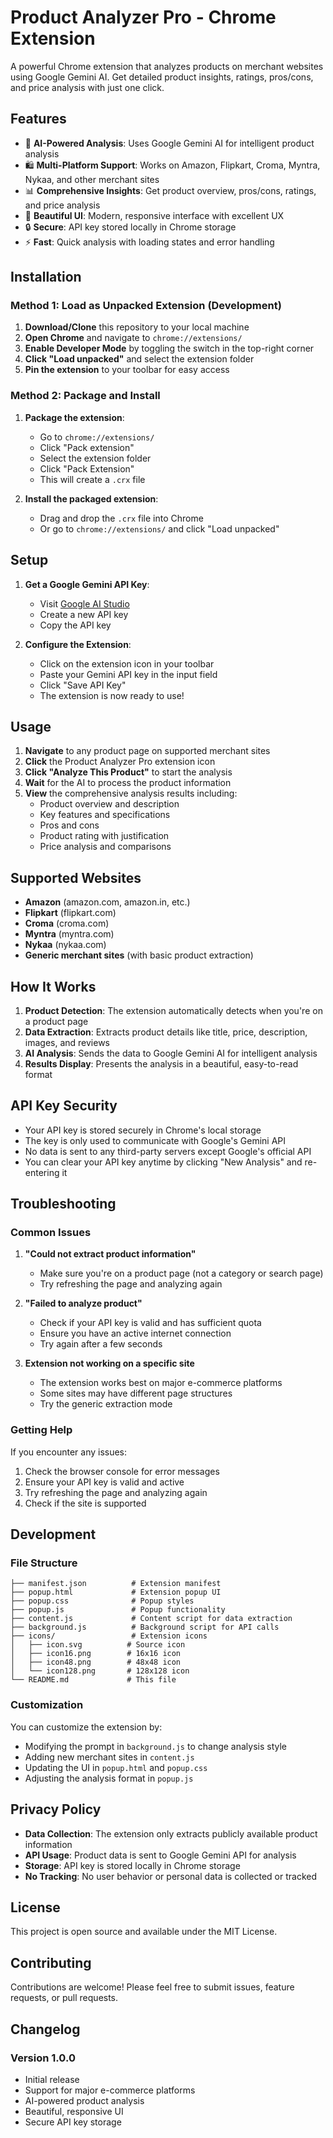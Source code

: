 # Product Analyzer Pro - Chrome Extension

A powerful Chrome extension that analyzes products on merchant websites using Google Gemini AI. Get detailed product insights, ratings, pros/cons, and price analysis with just one click.

## Features

- 🤖 **AI-Powered Analysis**: Uses Google Gemini AI for intelligent product analysis
- 🛍️ **Multi-Platform Support**: Works on Amazon, Flipkart, Croma, Myntra, Nykaa, and other merchant sites
- 📊 **Comprehensive Insights**: Get product overview, pros/cons, ratings, and price analysis
- 🎨 **Beautiful UI**: Modern, responsive interface with excellent UX
- 🔒 **Secure**: API key stored locally in Chrome storage
- ⚡ **Fast**: Quick analysis with loading states and error handling

## Installation

### Method 1: Load as Unpacked Extension (Development)

1. **Download/Clone** this repository to your local machine
2. **Open Chrome** and navigate to `chrome://extensions/`
3. **Enable Developer Mode** by toggling the switch in the top-right corner
4. **Click "Load unpacked"** and select the extension folder
5. **Pin the extension** to your toolbar for easy access

### Method 2: Package and Install

1. **Package the extension**:
   - Go to `chrome://extensions/`
   - Click "Pack extension"
   - Select the extension folder
   - Click "Pack Extension"
   - This will create a `.crx` file

2. **Install the packaged extension**:
   - Drag and drop the `.crx` file into Chrome
   - Or go to `chrome://extensions/` and click "Load unpacked"

## Setup

1. **Get a Google Gemini API Key**:
   - Visit [Google AI Studio](https://makersuite.google.com/app/apikey)
   - Create a new API key
   - Copy the API key

2. **Configure the Extension**:
   - Click on the extension icon in your toolbar
   - Paste your Gemini API key in the input field
   - Click "Save API Key"
   - The extension is now ready to use!

## Usage

1. **Navigate** to any product page on supported merchant sites
2. **Click** the Product Analyzer Pro extension icon
3. **Click "Analyze This Product"** to start the analysis
4. **Wait** for the AI to process the product information
5. **View** the comprehensive analysis results including:
   - Product overview and description
   - Key features and specifications
   - Pros and cons
   - Product rating with justification
   - Price analysis and comparisons

## Supported Websites

- **Amazon** (amazon.com, amazon.in, etc.)
- **Flipkart** (flipkart.com)
- **Croma** (croma.com)
- **Myntra** (myntra.com)
- **Nykaa** (nykaa.com)
- **Generic merchant sites** (with basic product extraction)

## How It Works

1. **Product Detection**: The extension automatically detects when you're on a product page
2. **Data Extraction**: Extracts product details like title, price, description, images, and reviews
3. **AI Analysis**: Sends the data to Google Gemini AI for intelligent analysis
4. **Results Display**: Presents the analysis in a beautiful, easy-to-read format

## API Key Security

- Your API key is stored securely in Chrome's local storage
- The key is only used to communicate with Google's Gemini API
- No data is sent to any third-party servers except Google's official API
- You can clear your API key anytime by clicking "New Analysis" and re-entering it

## Troubleshooting

### Common Issues

1. **"Could not extract product information"**
   - Make sure you're on a product page (not a category or search page)
   - Try refreshing the page and analyzing again

2. **"Failed to analyze product"**
   - Check if your API key is valid and has sufficient quota
   - Ensure you have an active internet connection
   - Try again after a few seconds

3. **Extension not working on a specific site**
   - The extension works best on major e-commerce platforms
   - Some sites may have different page structures
   - Try the generic extraction mode

### Getting Help

If you encounter any issues:
1. Check the browser console for error messages
2. Ensure your API key is valid and active
3. Try refreshing the page and analyzing again
4. Check if the site is supported

## Development

### File Structure

```
├── manifest.json          # Extension manifest
├── popup.html             # Extension popup UI
├── popup.css              # Popup styles
├── popup.js               # Popup functionality
├── content.js             # Content script for data extraction
├── background.js          # Background script for API calls
├── icons/                 # Extension icons
│   ├── icon.svg          # Source icon
│   ├── icon16.png        # 16x16 icon
│   ├── icon48.png        # 48x48 icon
│   └── icon128.png       # 128x128 icon
└── README.md             # This file
```

### Customization

You can customize the extension by:
- Modifying the prompt in `background.js` to change analysis style
- Adding new merchant sites in `content.js`
- Updating the UI in `popup.html` and `popup.css`
- Adjusting the analysis format in `popup.js`

## Privacy Policy

- **Data Collection**: The extension only extracts publicly available product information
- **API Usage**: Product data is sent to Google Gemini API for analysis
- **Storage**: API key is stored locally in Chrome storage
- **No Tracking**: No user behavior or personal data is collected or tracked

## License

This project is open source and available under the MIT License.

## Contributing

Contributions are welcome! Please feel free to submit issues, feature requests, or pull requests.

## Changelog

### Version 1.0.0
- Initial release
- Support for major e-commerce platforms
- AI-powered product analysis
- Beautiful, responsive UI
- Secure API key storage
